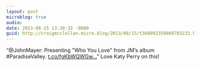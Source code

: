 ```yaml
---
layout: post
microblog: true
audio: 
date: 2013-08-15 13:30:32 -0600
guid: http://craigmcclellan.micro.blog/2013/08/15/t368092359860703232.html
---
```

“@JohnMayer: Presenting "Who You Love" from JM’s album #ParadiseValley. [t.co/fgKbWQWGw...](http://t.co/fgKbWQWGwI)” Love Katy Perry on this!
